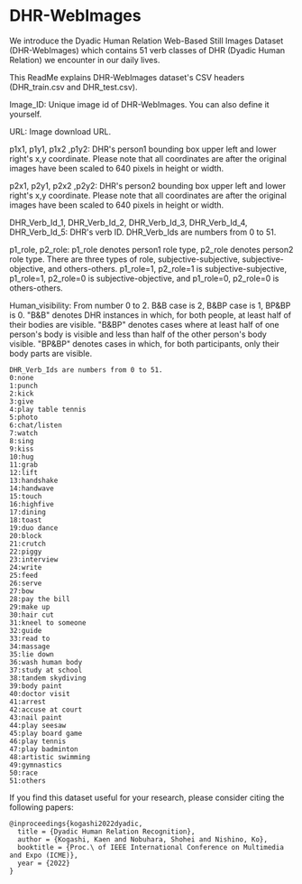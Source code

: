 # DHR-WebImages
We introduce the Dyadic Human Relation Web-Based Still Images Dataset (DHR-WebImages) which contains 51 verb classes of DHR (Dyadic Human Relation) we encounter in our daily lives.

This ReadMe explains DHR-WebImages dataset's CSV headers (DHR_train.csv and DHR_test.csv).

Image_ID: Unique image id of DHR-WebImages. You can also define it yourself.

URL: Image download URL.

p1x1,	p1y1,	p1x2 ,p1y2: DHR's person1 bounding box upper left and lower right's x,y coordinate. Please note that all coordinates are after the original images have been scaled to 640 pixels in height or width.

p2x1,	p2y1,	p2x2 ,p2y2: DHR's person2 bounding box upper left and lower right's x,y coordinate. Please note that all coordinates are after the original images have been scaled to 640 pixels in height or width.

DHR_Verb_Id_1,	DHR_Verb_Id_2,	DHR_Verb_Id_3, DHR_Verb_Id_4, DHR_Verb_Id_5: DHR's verb ID. DHR_Verb_Ids are numbers from 0 to 51.

p1_role, p2_role: p1_role denotes person1 role type, p2_role denotes person2 role type. There are three types of role, subjective-subjective, subjective-objective, and others-others. p1_role=1, p2_role=1 is subjective-subjective, p1_role=1, p2_role=0 is subjective-objective, and p1_role=0, p2_role=0 is others-others.

Human_visibility: From number 0 to 2. B&B case is 2, B&BP case is 1, BP&BP is 0. "B&B" denotes DHR instances in which, for both people, at least half of their bodies are visible. "B&BP" denotes cases where at least half of one person's body is visible and less than half of the other person's body visible. "BP&BP" denotes cases in which, for both participants, only their body parts are visible.
~~~~~~~~~~~~~~~~~~~~~~~~~~~~~~~~~~~~~~~~~~~~~
DHR_Verb_Ids are numbers from 0 to 51.
0:none
1:punch
2:kick
3:give
4:play table tennis
5:photo
6:chat/listen
7:watch
8:sing
9:kiss
10:hug
11:grab
12:lift
13:handshake
14:handwave
15:touch
16:highfive
17:dining
18:toast
19:duo dance
20:block
21:crutch
22:piggy
23:interview
24:write
25:feed
26:serve
27:bow
28:pay the bill 
29:make up
30:hair cut
31:kneel to someone
32:guide
33:read to
34:massage
35:lie down
36:wash human body
37:study at school
38:tandem skydiving
39:body paint
40:doctor visit
41:arrest
42:accuse at court
43:nail paint
44:play seesaw
45:play board game
46:play tennis
47:play badminton
48:artistic swimming
49:gymnastics
50:race
51:others

~~~~~~~~~~~~~~~~~~~~~~~~~~~~~~~~~~~~~~~~~~~~~

If you find this dataset useful for your research, please consider citing the following papers:
~~~~~~~~~~~~~~~~~~~~~~~~~~~~~~~~~~~~~~~~~~~~~
@inproceedings{kogashi2022dyadic,
  title = {Dyadic Human Relation Recognition},
  author = {Kogashi, Kaen and Nobuhara, Shohei and Nishino, Ko},
  booktitle = {Proc.\ of IEEE International Conference on Multimedia and Expo (ICME)},
  year = {2022}
}
